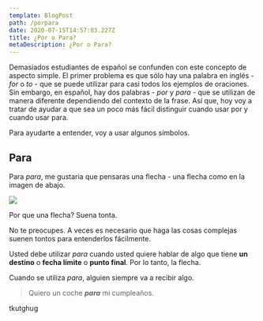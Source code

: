 ```yaml
---
template: BlogPost
path: /porpara
date: 2020-07-15T14:57:03.227Z
title: ¿Por o Para?
metaDescription: ¿Por o Para?
---
```

Demasiados estudiantes de español se confunden con este concepto de aspecto simple. El primer problema es que sólo hay una palabra en inglés - *for* o *to* - que se puede utilizar para casi todos los ejemplos de oraciones. Sin embargo, en español, hay dos palabras - *por* y *para* - que se utilizan de manera diferente dependiendo del contexto de la frase. Así que, hoy voy a tratar de ayudar a que sea un poco más fácil distinguir cuando usar por y cuando usar para.

Para ayudarte a entender, voy a usar algunos símbolos.

## Para

Para *para*, me gustaria que pensaras una flecha - una flecha como en la imagen de abajo.

![](/assets/images.png)

Por que una flecha? Suena tonta.

No te preocupes. A veces es necesario que haga las cosas complejas suenen tontos para entenderlos fácilmente.

Usted debe utilizar *para* cuando usted quiere hablar de algo que tiene **un destino** o **fecha límite** o **punto final**. Por lo tanto, la flecha.

Cuando se utiliza *para*, alguien siempre va a recibir algo.

> Quiero un coche ***para*** mi cumpleaños.

tkutghug
